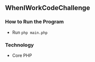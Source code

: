 ## WhenIWorkCodeChallenge

### How to Run the Program
 - Run `php main.php`

### Technology 
 - Core PHP
